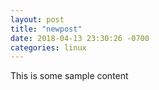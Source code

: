```yaml
---
layout: post
title: "newpost"
date: 2018-04-13 23:30:26 -0700
categories: linux
---
```


This is some sample content

